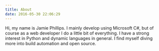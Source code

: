 ```yaml
---
title: About
date: 2016-05-30 22:06:29
---
```


Hi, my name is Jamie Phillips. I mainly develop using Microsoft C#, but of course as a web developer I do a little bit of everything. I have a strong interest in Python and dynamic languages in general. I find myself diving more into build automation and open source.